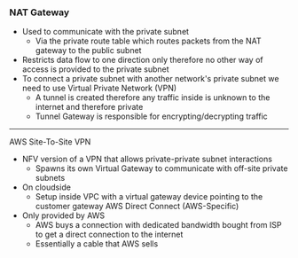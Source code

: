 ### NAT Gateway
- Used to communicate with the private subnet
	- Via the private route table which routes packets from the NAT gateway to the public subnet
- Restricts data flow to one direction only therefore no other way of access is provided to the private subnet
- To connect a private subnet with another network's private subnet we need to use Virtual Private Network (VPN)
	- A tunnel is created therefore any traffic inside is unknown to the internet and therefore private
	- Tunnel Gateway is responsible for encrypting/decrypting traffic

---
AWS Site-To-Site VPN
- NFV version of a VPN that allows private-private subnet interactions
	- Spawns its own Virtual Gateway to communicate with off-site private subnets
- On cloudside 
	- Setup inside VPC with a virtual gateway device pointing to the customer gateway
AWS Direct Connect (AWS-Specific)
- Only provided by AWS
	- AWS buys a connection with dedicated bandwidth bought from ISP to get a direct connection to the internet
	- Essentially a cable that AWS sells